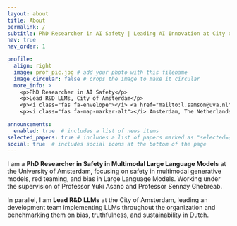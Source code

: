```yaml
---
layout: about
title: About
permalink: /
subtitle: PhD Researcher in AI Safety | Leading AI Innovation at City of Amsterdam
nav: true
nav_order: 1

profile:
  align: right
  image: prof_pic.jpg # add your photo with this filename
  image_circular: false # crops the image to make it circular
  more_info: >
    <p>PhD Researcher in AI Safety</p>
    <p>Lead R&D LLMs, City of Amsterdam</p>
    <p><i class="fas fa-envelope"></i> <a href="mailto:l.samson@uva.nl">l.samson@uva.nl</a></p>
    <p><i class="fas fa-map-marker-alt"></i> Amsterdam, The Netherlands</p>

announcements:
  enabled: true  # includes a list of news items
selected_papers: true # includes a list of papers marked as "selected={true}"
social: true  # includes social icons at the bottom of the page
---
```


I am a **PhD Researcher in Safety in Multimodal Large Language Models** at the University of Amsterdam, focusing on safety in multimodal generative models, red teaming, and bias in Large Language Models. Working under the supervision of Professor Yuki Asano and Professor Sennay Ghebreab.

In parallel, I am **Lead R&D LLMs** at the City of Amsterdam, leading an development team implementing LLMs throughout the organization and benchmarking them on bias, truthfulness, and sustainability in Dutch.
